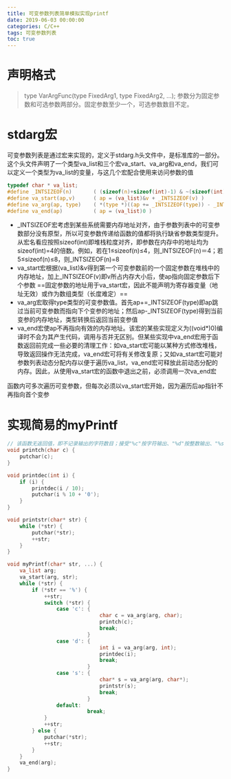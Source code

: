 ```yaml
---
title: 可变参数列表简单模拟实现printf
date: 2019-06-03 00:00:00
categories: C/C++
tags: 可变参数列表
toc: true
---
```

# 声明格式

> type VarArgFunc(type FixedArg1, type FixedArg2, …);
参数分为固定参数和可选参数两部分。固定参数至少一个，可选参数数目不定。

# stdarg宏

可变参数列表是通过宏来实现的，定义于stdarg.h头文件中，是标准库的一部分。这个头文件声明了一个类型va_list和三个宏va_start、va_arg和va_end，我们可以定义一个类型为va_list的变量，与这几个宏配合使用来访问参数的值
```c
typedef char * va_list;
#define _INTSIZEOF(n)       ( (sizeof(n)+sizeof(int)-1) & ~(sizeof(int)-1) )
#define va_start(ap,v)      ( ap = (va_list)&v + _INTSIZEOF(v) )
#define va_arg(ap, type)    ( *(type *)((ap += _INTSIZEOF(type)) - _INTSIZEOF(type)) )
#define va_end(ap)          ( ap = (va_list)0 )
```
* \_INTSIZEOF宏考虑到某些系统需要内存地址对齐，由于参数列表中的可变参数部分没有原型，所以可变参数传递给函数的值都将执行缺省参数类型提升。从宏名看应按照sizeof(int)即堆栈粒度对齐，即参数在内存中的地址均为sizeof(int)=4的倍数。例如，若在1≤sizeof(n)≤4，则\_INTSIZEOF(n)＝4；若5≤sizeof(n)≤8，则\_INTSIZEOF(n)=8
* va_start宏根据(va_list)&v得到第一个可变参数前的一个固定参数在堆栈中的内存地址，加上\_INTSIZEOF(v)即v所占内存大小后，使ap指向固定参数后下个参数
==固定参数的地址用于va_start宏，因此不能声明为寄存器变量（地址无效）或作为数组类型（长度难定）==
* va_arg宏取得type类型的可变参数值。首先ap+=\_INTSIZEOF(type)即ap跳过当前可变参数而指向下个变参的地址；然后ap-\_INTSIZEOF(type)得到当前变参的内存地址，类型转换后返回当前变参值
* va_end宏使ap不再指向有效的内存地址。该宏的某些实现定义为((void\*)0)编译时不会为其产生代码，调用与否并无区别。但某些实现中va_end宏用于函数返回前完成一些必要的清理工作：如va_start宏可能以某种方式修改堆栈，导致返回操作无法完成，va_end宏可将有关修改复原；又如va_start宏可能对参数列表动态分配内存以便于遍历va_list，va_end宏可释放此前动态分配的内存。因此，从使用va_start宏的函数中退出之前，必须调用一次va_end宏

函数内可多次遍历可变参数，但每次必须以va_start宏开始，因为遍历后ap指针不再指向首个变参

# 实现简易的myPrintf

```c
// 该函数无返回值，即不记录输出的字符数目；接受"%c"按字符输出、"%d"按整数输出、"%s"按字符串输出
void printch(char c) {
    putchar(c);
}

void printdec(int i) {
    if (i) {
        printdec(i / 10);
        putchar(i % 10 + '0');
    }
}

void printstr(char* str) {
    while (*str) {
        putchar(*str);
        ++str;
    }
}

void myPrintf(char* str, ...) {
    va_list arg;
    va_start(arg, str);
    while (*str) {
        if (*str == '%') {
            ++str;
            switch (*str) {
                case 'c': {
                              char c = va_arg(arg, char);
                              printch(c);
                              break;
                          }
                case 'd': {
                              int i = va_arg(arg, int);
                              printdec(i);
                              break;
                          }
                case 's': {
                              char* s = va_arg(arg, char*);
                              printstr(s);
                              break;
                          }
                default:
                          break;
            }
            ++str;
        } else {
            putchar(*str);
            ++str;
        }
    }
    va_end(arg);
}
```

